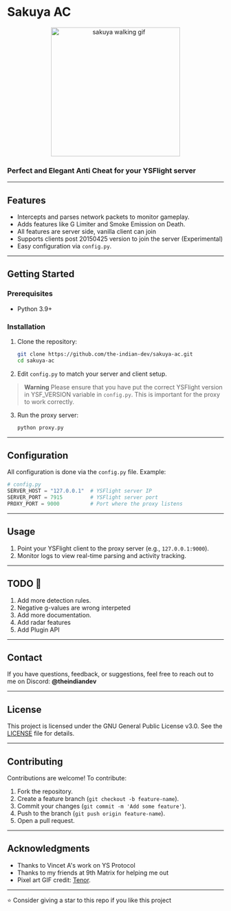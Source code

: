# **Sakuya AC**
<div align=center>
   <img src="https://media1.tenor.com/m/zqopwoNZBvIAAAAd/sakuemon-pixel-art.gif" alt="sakuya walking gif" width=300px>
</div>

### Perfect and Elegant Anti Cheat for your YSFlight server
---

## **Features**
- Intercepts and parses network packets to monitor gameplay.
- Adds features like G Limiter and Smoke Emission on Death.
- All features are server side, vanilla client can join
- Supports clients post 20150425 version to join the server (Experimental)
- Easy configuration via `config.py`.

---

## **Getting Started**

### **Prerequisites**
- Python 3.9+

### **Installation**
1. Clone the repository:
   ```bash
   git clone https://github.com/the-indian-dev/sakuya-ac.git
   cd sakuya-ac
   ```

2. Edit `config.py` to match your server and client setup.
> **Warning**
> Please ensure that you have put the correct YSFlight version in YSF_VERSION variable in `config.py`. This is important for the proxy to work correctly.

3. Run the proxy server:
   ```bash
   python proxy.py
   ```
---

## **Configuration**
All configuration is done via the `config.py` file. Example:

```python
# config.py
SERVER_HOST = "127.0.0.1"  # YSFlight server IP
SERVER_PORT = 7915         # YSFlight server port
PROXY_PORT = 9000          # Port where the proxy listens
```

---

## **Usage**
1. Point your YSFlight client to the proxy server (e.g., `127.0.0.1:9000`).
2. Monitor logs to view real-time parsing and activity tracking.

---
## **TODO :memo:**
1. Add more detection rules.
2. Negative g-values are wrong interpeted
3. Add more documentation.
4. Add radar features
5. Add Plugin API
---

## **Contact**
If you have questions, feedback, or suggestions, feel free to reach out to me on Discord: **@theindiandev**

---

## **License**
This project is licensed under the GNU General Public License v3.0. See the [LICENSE](LICENSE) file for details.

---

## **Contributing**
Contributions are welcome! To contribute:
1. Fork the repository.
2. Create a feature branch (`git checkout -b feature-name`).
3. Commit your changes (`git commit -m 'Add some feature'`).
4. Push to the branch (`git push origin feature-name`).
5. Open a pull request.

---

## **Acknowledgments**
- Thanks to Vincet A's work on YS Protocol
- Thanks to my friends at 9th Matrix for helping me out
- Pixel art GIF credit: [Tenor](https://tenor.com/view/sakuemon-pixel-art-touhou-sakuya-maid-gif-27137533).

---
:star: Consider giving a star to this repo if you like this project
